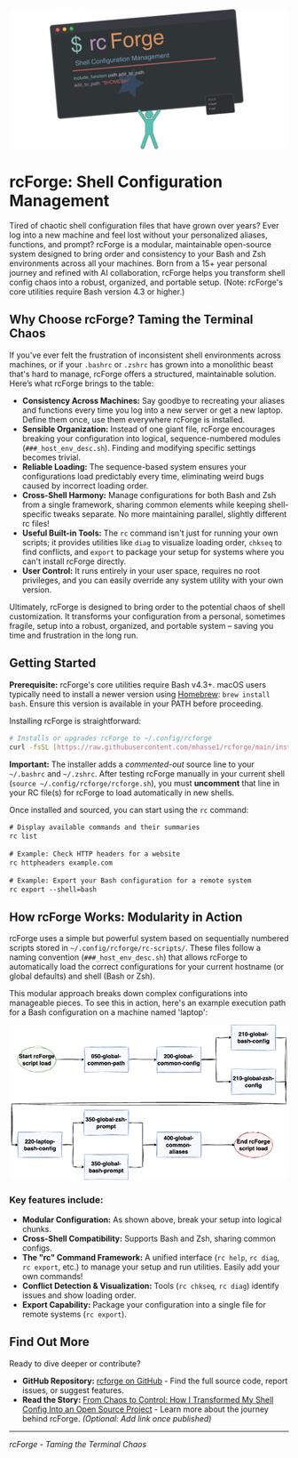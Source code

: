 ![image-20250409000424252](res/stickman-rcforge-logo-trans.png)

# rcForge: Shell Configuration Management

Tired of chaotic shell configuration files that have grown over years? Ever log into a new machine and feel lost without your personalized aliases, functions, and prompt? rcForge is a modular, maintainable open-source system designed to bring order and consistency to your Bash and Zsh environments across all your machines. Born from a 15+ year personal journey and refined with AI collaboration, rcForge helps you transform shell config chaos into a robust, organized, and portable setup. (Note: rcForge's core utilities require Bash version 4.3 or higher.)

## Why Choose rcForge? Taming the Terminal Chaos

If you've ever felt the frustration of inconsistent shell environments across machines, or if your `.bashrc` or `.zshrc` has grown into a monolithic beast that's hard to manage, rcForge offers a structured, maintainable solution. Here’s what rcForge brings to the table:

* **Consistency Across Machines:** Say goodbye to recreating your aliases and functions every time you log into a new server or get a new laptop. Define them once, use them everywhere rcForge is installed.
* **Sensible Organization:** Instead of one giant file, rcForge encourages breaking your configuration into logical, sequence-numbered modules (`###_host_env_desc.sh`). Finding and modifying specific settings becomes trivial.
* **Reliable Loading:** The sequence-based system ensures your configurations load predictably every time, eliminating weird bugs caused by incorrect loading order.
* **Cross-Shell Harmony:** Manage configurations for both Bash and Zsh from a single framework, sharing common elements while keeping shell-specific tweaks separate. No more maintaining parallel, slightly different rc files!
* **Useful Built-in Tools:** The `rc` command isn't just for running your own scripts; it provides utilities like `diag` to visualize loading order, `chkseq` to find conflicts, and `export` to package your setup for systems where you can't install rcForge directly.
* **User Control:** It runs entirely in your user space, requires no root privileges, and you can easily override any system utility with your own version.

Ultimately, rcForge is designed to bring order to the potential chaos of shell customization. It transforms your configuration from a personal, sometimes fragile, setup into a robust, organized, and portable system – saving you time and frustration in the long run.

## Getting Started

**Prerequisite:** rcForge's core utilities require Bash v4.3+. macOS users typically need to install a newer version using [Homebrew](https://brew.sh/): `brew install bash`. Ensure this version is available in your PATH before proceeding.

Installing rcForge is straightforward:

```bash
# Installs or upgrades rcForge to ~/.config/rcforge
curl -fsSL [https://raw.githubusercontent.com/mhasse1/rcforge/main/install-script.sh](https://raw.githubusercontent.com/mhasse1/rcforge/main/install-script.sh) | bash
```

**Important:** The installer adds a *commented-out* source line to your `~/.bashrc` and `~/.zshrc`. After testing rcForge manually in your current shell (`source ~/.config/rcforge/rcforge.sh`), you must **uncomment** that line in your RC file(s) for rcForge to load automatically in new shells.

Once installed and sourced, you can start using the `rc` command:

```
# Display available commands and their summaries
rc list

# Example: Check HTTP headers for a website
rc httpheaders example.com

# Example: Export your Bash configuration for a remote system
rc export --shell=bash
```

## How rcForge Works: Modularity in Action

rcForge uses a simple but powerful system based on sequentially numbered scripts stored in `~/.config/rcforge/rc-scripts/`. These files follow a naming convention (`###_host_env_desc.sh`) that allows rcForge to automatically load the correct configurations for your current hostname (or global defaults) and shell (Bash or Zsh).

This modular approach breaks down complex configurations into manageable pieces. To see this in action, here's an example execution path for a Bash configuration on a machine named 'laptop':

![image-20250409000320999](res/simple-rc-load.png)

### Key features include:

* **Modular Configuration:** As shown above, break your setup into logical chunks.
* **Cross-Shell Compatibility:** Supports Bash and Zsh, sharing common configs.
* **The "rc" Command Framework:** A unified interface (`rc help`, `rc diag`, `rc export`, etc.) to manage your setup and run utilities. Easily add your own commands!
* **Conflict Detection & Visualization:** Tools (`rc chkseq`, `rc diag`) identify issues and show loading order.
* **Export Capability:** Package your configuration into a single file for remote systems (`rc export`).

## Find Out More

Ready to dive deeper or contribute?

* **GitHub Repository:** [rcforge on GitHub](https://github.com/mhasse1/rcforge) - Find the full source code, report issues, or suggest features.
* **Read the Story:** [From Chaos to Control: How I Transformed My Shell Config Into an Open Source Project](URL_TO_YOUR_ARTICLE_HERE) - Learn more about the journey behind rcForge. *(Optional: Add link once published)*

---
*rcForge - Taming the Terminal Chaos*

